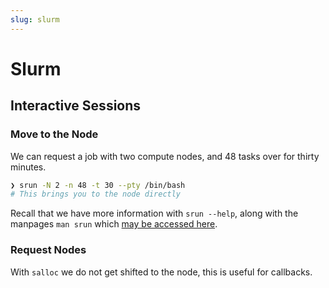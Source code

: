 ```yaml
---
slug: slurm
---
```


# Slurm

## Interactive Sessions

### Move to the Node

We can request a job with two compute nodes, and 48 tasks over for thirty minutes.

```bash
❯ srun -N 2 -n 48 -t 30 --pty /bin/bash
# This brings you to the node directly
```

Recall that we have more information with `srun --help`, along with the manpages `man srun` which [may be accessed here](http://manpages.org/srun/1).

### Request Nodes

With `salloc` we do not get shifted to the node, this is useful for callbacks.
